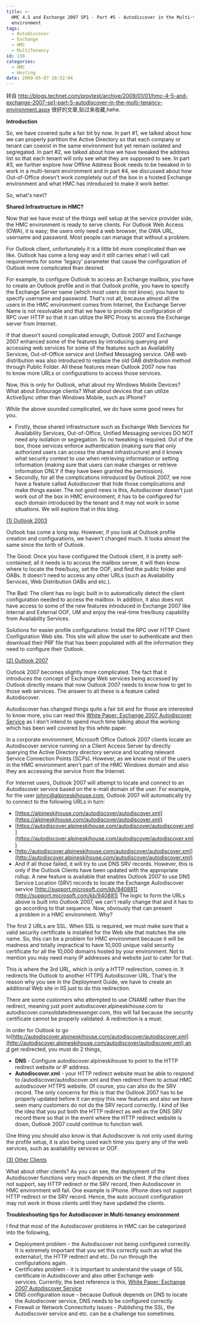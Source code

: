 ```yaml
---
title: >-
  HMC 4.5 and Exchange 2007 SP1 - Part #5 - Autodiscover in the Multi-tenancy
  environment
tags:
  - Autodiscover
  - Exchange
  - HMC
  - MultiTenancy
id: 138
categories:
  - HMC
  - Hosting
date: 2009-05-07 18:52:04
---
```


转自 http://blogs.technet.com/provtest/archive/2009/01/01/hmc-4-5-and-exchange-2007-sp1-part-5-autodiscover-in-the-multi-tenancy-environment.aspx 很好的文章,贴过来收藏,hehe.

**Introduction**

So, we have covered quite a fair bit by now. In part #1, we talked about how we can properly partition the Active Directory so that each company or tenant can coexist in the same environment but yet remain isolated and segregated. In part #2, we talked about how we have tweaked the address list so that each tenant will only see what they are supposed to see. In part #3, we further explore how Offline Address Book needs to be tweaked in to work in a multi-tenant environment and in part #4, we discussed about how Out-of-Office doesn't work completely out of the box in a hosted Exchange environment and what HMC has introduced to make it work better.

So, what's next?
<div id="more">

**Shared Infrastructure in HMC?**

<!--more-->

Now that we have most of the things well setup at the service provider side, the HMC environment is ready to serve clients. For Outlook Web Access (OWA), it is easy; the users only need a web browser, the OWA URL, username and password. Most people can manage that without a problem.

For Outlook client, unfortunately it is a little bit more complicated than we like. Outlook has come a long way and it still carries what I will call requirements for some 'legacy' parameter that cause the configuration of Outlook more complicated than desired.

For example, to configure Outlook to access an Exchange mailbox, you have to create an Outlook profile and in that Outlook profile, you have to specify the Exchange Server name (which most users do not know), you have to specify username and password. That's not all, because almost all the users in the HMC environment comes from Internet, the Exchange Server Name is not resolvable and that we have to provide the configuration of RPC over HTTP so that it can utilize the RPC Proxy to access the Exchange server from Internet.

If that doesn't sound complicated enough, Outlook 2007 and Exchange 2007 enhanced some of the features by introducing querying and accessing web services for some of the features such as Availability Services, Out-of-Office service and Unified Messaging service. OAB web distribution was also introduced to replace the old OAB distribution method through Public Folder. All these features mean Outlook 2007 now has to know more URLs or configurations to access those services.

Now, this is only for Outlook, what about my Windows Mobile Devices? What about Entourage clients? What about devices that can utilize ActiveSync other than Windows Mobile, such as iPhone?

While the above sounded complicated, we do have some good news for you.

*   Firstly, those shared infrastructure such as Exchange Web Services for Availability Services, Out-of-Office, Unified Messaging services DO NOT need any isolation or segregation. So no tweaking is required. Out of the box, those services enforce authentication (making sure that only authorized users can access the shared infrastructure) and it knows what security context to use when retrieving information or setting information (making sure that users can make changes or retrieve information ONLY if they have been granted the permission).
*   Secondly, for all the complications introduced by Outlook 2007, we now have a feature called Autodiscover that hide those complications and make things easier.
The not good news is this, Autodiscover doesn't just work out of the box in HMC environment, it has to be configured for each domain introduced by the tenant and it may not work in some situations. We will explore that in this blog.

<span style="text-decoration: underline;">(1) Outlook 2003</span>

Outlook has come a long way. However, if you look at Outlook profile creation and configurations, we haven't changed much. It looks almost the same since the birth of Outlook.

The Good: Once you have configured the Outlook client, it is pretty self-contained; all it needs is to access the mailbox server, it will then know where to locate the free/busy, set the OOF, and find the public folder and OABs. It doesn't need to access any other URLs (such as Availability Services, Web Distribution OABs and etc.).

The Bad: The client has no logic built in to automatically detect the client configuration needed to access the mailbox. In addition, it also does not have access to some of the new features introduced in Exchange 2007 like Internal and External OOF, UM and enjoy the real-time free/busy capability from Availability Services.

Solutions for easier profile configurations: Install the RPC over HTTP Client Configuration Web site. This site will allow the user to authenticate and then download their PRF file that has been populated with all the information they need to configure their Outlook.

<span style="text-decoration: underline;">(2) Outlook 2007</span>

Outlook 2007 becomes slightly more complicated. The fact that it introduces the concept of Exchange Web services being accessed by Outlook directly means that now Outlook 2007 needs to know how to get to those web services. The answer to all these is a feature called Autodiscover.

Autodiscover has changed things quite a fair bit and for those are interested to know more, you can read this [White Paper: Exchange 2007 Autodiscover Service](http://technet.microsoft.com/en-us/library/bb332063.aspx) as I don't intend to spend much time talking about the working which has been well covered by this white paper.

In a corporate environment, Microsoft Office Outlook 2007 clients locate an Autodiscover service running on a Client Access Server by directly querying the Active Directory directory service and locating relevant Service Connection Points (SCPs). However, as we know most of the users in the HMC environment aren't part of the HMC Windows domain and also they are accessing the service from the Internet.

For Internet users, Outlook 2007 will attempt to locate and connect to an Autodiscover service based on the e-mail domain of the user. For example, for the user johnc@alpineskihouse.com, Outlook 2007 will automatically try to connect to the following URLs in turn:

*   [https://alpineskihouse.com/autodiscover/autodiscover.xml](https://alpineskihouse.com/autodiscover/autodiscover.xml)
*   [https://autodiscover.alpineskihouse.com/autodiscover/autodiscover.xml](https://autodiscover.alpineskihouse.com/autodiscover/autodiscover.xml)
*   [http://autodiscover.alpineskihouse.com/autodiscover/autodiscover.xml](http://autodiscover.alpineskihouse.com/autodiscover/autodiscover.xml)
*   And if all those failed, it will try to use DNS SRV records. However, this is only if the Outlook Clients have been updated with the appropriate rollup. A new feature is available that enables Outlook 2007 to use DNS Service Location (SRV) records to locate the Exchange Autodiscover service [http://support.microsoft.com/kb/940881](http://support.microsoft.com/kb/940881)
The logic to form the URLs above is built into Outlook 2007, we can't really change that and it has to go according to that sequence. Now, obviously that can present a problem in a HMC environment. Why?

The first 2 URLs are SSL. When SSL is required, we must make sure that a valid security certificate is installed for the Web site that matches the site name. So, this can be a problem for HMC environment because it will be madness and totally impractical to have 10,000 unique valid security certificate for all the 10,000 domains hosted by your environment. Not to mention you may need many IP addresses and website just to cater for that.

This is where the 3rd URL, which is only a HTTP redirection, comes in. It redirects the Outlook to another HTTPS Autodiscover URL. That's the reason why you see in the Deployment Guide, we have to create an additional Web site in IIS just to do this redirection.

There are some customers who attempted to use CNAME rather than the redirect, meaning just point autodiscover.alpineskihouse.com to autodiscover.consolidatedmessenger.com, this will fail because the security certificate cannot be properly validated. A redirection is a must.

In order for Outlook to go to[http://autodiscover.alpineskihouse.com/autodiscover/autodiscover.xml](http://autodiscover.alpineskihouse.com/autodiscover/autodiscover.xml) and get redirected, you must do 2 things,

*   **DNS** - Configure autodiscover.alpineskihouse to point to the HTTP redirect website or IP address.
*   **Autodiscover.xml** - your HTTP redirect website must be able to respond to /autodiscover/autodiscover.xml and then redirect them to actual HMC autodiscover HTTPS website.
Of course, you can also do the SRV record. The only concerns for this is that the Outlook 2007 has to be properly updated before it can enjoy this new features and also we have seen many customers do not do the SRV record correctly. I kind of like the idea that you put both the HTTP redirect as well as the DNS SRV record there so that in the event where the HTTP redirect website is down, Outlook 2007 could continue to function well.

One thing you should also know is that Autodiscover is not only used during the profile setup, it is also being used each time you query any of the web services, such as availability services or OOF.

<span style="text-decoration: underline;">(3) Other Clients</span>

What about other clients? As you can see, the deployment of the Autodiscover functions very much depends on the client. If the client does not support, say HTTP redirect or the SRV record, then Autodiscover in HMC environment will fail. One example is iPhone. IPhone does not support HTTP redirect or the SRV record. Hence, the auto account configuration may not work in those clients until they have updated the clients.

**Troubleshooting tips for Autodiscover in Multi-tenancy environment**

I find that most of the Autodiscover problems in HMC can be categorized into the following,

*   Deployment problem - the Autodiscover not being configured correctly. It is extremely important that you set this correctly such as what the externalurl, the HTTP redirect and etc. Do run through the configurations again.
*   Certificates problem - it is important to understand the usage of SSL certificate in Autodiscover and also other Exchange web services. Currently, the best reference is this, [White Paper: Exchange 2007 Autodiscover Service](http://technet.microsoft.com/en-us/library/bb332063.aspx)
*   DNS configuration issue - because Outlook depends on DNS to locate the Autodiscover service, DNS needs to be configured correctly.
*   Firewall or Network Connectivity Issues - Publishing the SSL, the Autodiscover service and etc. can be a challenge too sometimes.
</div>